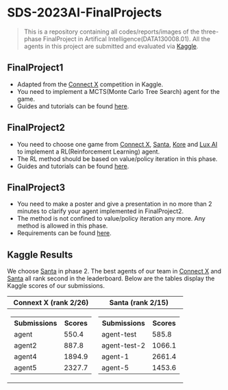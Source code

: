 # SDS-2023AI-FinalProjects
> This is a repository containing all codes/reports/images of the three-phase FinalProject in Artifical Intelligence(DATA130008.01). All the agents in this project are submitted and evaluated via [Kaggle](https://www.kaggle.com/).

## FinalProject1
- Adapted from the [Connect X](https://www.kaggle.com/c/connectx) competition in Kaggle.
- You need to implement a MCTS(Monte Carlo Tree Search) agent for the game.
- Guides and tutorials can be found [here](https://github.com/Dasher-mango/SDS-2023AI-FinalProjects/tree/main/FinalProject1/guide). 

## FinalProject2
- You need to choose one game from [Connect X](https://www.kaggle.com/c/connectx), [Santa](https://www.kaggle.com/competitions/santa-2020), [Kore](https://www.kaggle.com/competitions/kore-2022) and [Lux AI](https://www.kaggle.com/c/lux-ai-2021) to implement a RL(Reinforcement Learning) agent.
- The RL method should be based on value/policy iteration in this phase.
- Guides and tutorials can be found [here](https://github.com/Dasher-mango/SDS-2023AI-FinalProjects/tree/main/FinalProject2/tutorial). 

## FinalProject3
- You need to make a poster and give a presentation in no more than 2 minutes to clarify your agent implemented in FinalProject2.
- The method is not confined to value/policy iteration any more. Any method is allowed in this phase.
- Requirements can be found [here](https://github.com/Dasher-mango/SDS-2023AI-FinalProjects/blob/main/FinalProject3/Final%20Project%20presentation.pdf).

## Kaggle Results
We choose [Santa](https://www.kaggle.com/competitions/santa-2020) in phase 2. The best agents of our team in [Connect X](https://www.kaggle.com/c/connectx) and  [Santa](https://www.kaggle.com/competitions/santa-2020) all rank second in the leaderboard. Below are the tables display the Kaggle scores of our submissions.

|Connext X (rank 2/26)|Santa (rank 2/15)|
|--|--|
|<table> <tr><th>Submissions</th><th>Scores</th></tr><tr><td>agent</td><td>550.4</td></tr><tr><td>agent2</td><td>887.8</td></tr><tr><td>agent4</td><td>1894.9</td></tr><tr><td>agent5</td><td>2327.7</td></tr> </table>| <table> <tr><th>Submissions</th><th>Scores</th></tr><tr><td>agent-test</td><td>585.8</td></tr><tr><td>agent-test-2</td><td>1066.1</td></tr><tr><td>agent-1</td><td>2661.4</td></tr><tr><td>agent-5</td><td>1453.6</td></tr> </table>|
